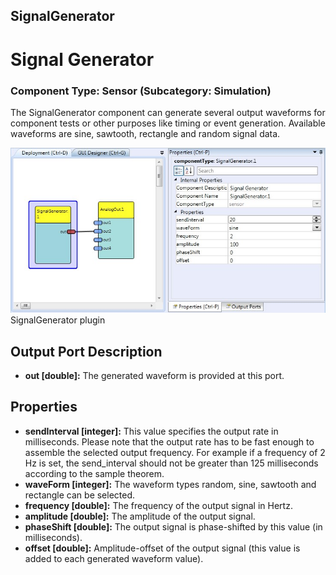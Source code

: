 ##

## SignalGenerator

# Signal Generator

### Component Type: Sensor (Subcategory: Simulation)

The SignalGenerator component can generate several output waveforms for component tests or other purposes like timing or event generation. Available waveforms are sine, sawtooth, rectangle and random signal data.

![Screenshot: SignalGenerator plugin](./img/SignalGenerator.jpg "Screenshot: SignalGenerator plugin")  
SignalGenerator plugin

## Output Port Description

- **out \[double\]:** The generated waveform is provided at this port.

## Properties

- **sendInterval \[integer\]:** This value specifies the output rate in milliseconds. Please note that the output rate has to be fast enough to assemble the selected output frequency. For example if a frequency of 2 Hz is set, the send_interval should not be greater than 125 milliseconds according to the sample theorem.
- **waveForm \[integer\]:** The waveform types random, sine, sawtooth and rectangle can be selected.
- **frequency \[double\]:** The frequency of the output signal in Hertz.
- **amplitude \[double\]:** The amplitude of the output signal.
- **phaseShift \[double\]:** The output signal is phase-shifted by this value (in milliseconds).
- **offset \[double\]:** Amplitude-offset of the output signal (this value is added to each generated waveform value).
